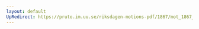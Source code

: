 ```yaml
---
layout: default
UpRedirect: https://pruto.im.uu.se/riksdagen-motions-pdf/1867/mot_1867__fk__36/mot_1867__fk__36-002.pdf
---
```

